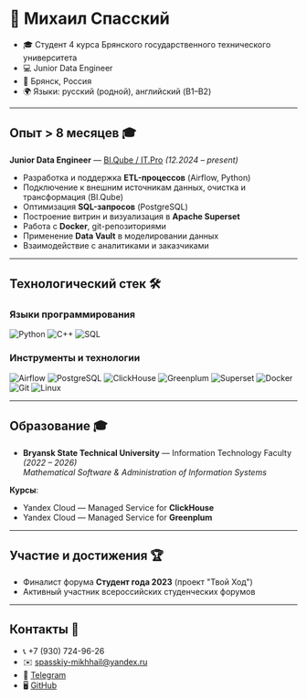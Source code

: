 # 👋 Михаил Спасский  

- 🎓 Студент 4 курса Брянского государственного технического университета  
- 💻 Junior Data Engineer 
- 📍 Брянск, Россия  
- 🌍 Языки: русский (родной), английский (B1–B2) 

---

## Опыт  > 8 месяцев 🎓  
**Junior Data Engineer** — [BI.Qube / IT.Pro]([https://itpro.ru/](https://biqube.ru/)) *(12.2024 – present)*  
- Разработка и поддержка **ETL-процессов** (Airflow, Python)  
- Подключение к внешним источникам данных, очистка и трансформация (BI.Qube)  
- Оптимизация **SQL-запросов** (PostgreSQL)  
- Построение витрин и визуализация в **Apache Superset**  
- Работа с **Docker**, git-репозиториями  
- Применение **Data Vault** в моделировании данных  
- Взаимодействие с аналитиками и заказчиками  

---

## Технологический стек 🛠️  

### Языки программирования   
![Python](https://img.shields.io/badge/-Python-000?&logo=Python)
![C++](https://img.shields.io/badge/-C++-000?&logo=c%2b%2b&logoColor=00599C)
![SQL](https://img.shields.io/badge/-SQL-000?&logo=PostgreSQL)

### Инструменты и технологии   
![Airflow](https://img.shields.io/badge/-Airflow-000?&logo=Apache%20Airflow)
![PostgreSQL](https://img.shields.io/badge/-PostgreSQL-000?&logo=PostgreSQL)
![ClickHouse](https://img.shields.io/badge/-ClickHouse-000?&logo=ClickHouse)
![Greenplum](https://img.shields.io/badge/-Greenplum-000?&logo=Databricks&logoColor=5ac0e7)
![Superset](https://img.shields.io/badge/-Apache%20Superset-000?&logo=Apache)
![Docker](https://img.shields.io/badge/-Docker-000?&logo=Docker)
![Git](https://img.shields.io/badge/-Git-000?&logo=Git)
![Linux](https://img.shields.io/badge/-Linux-000?&logo=Linux)

---

## Образование  🎓  
- **Bryansk State Technical University** — Information Technology Faculty  
  *(2022 – 2026)*  
  *Mathematical Software & Administration of Information Systems*  

**Курсы**:  
- Yandex Cloud — Managed Service for **ClickHouse** 
- Yandex Cloud — Managed Service for **Greenplum** 

---

## Участие и достижения  🏆  
- Финалист форума **Студент года 2023** (проект "Твой Ход")  
- Активный участник всероссийских студенческих форумов

---

## Контакты  📮  
- 📞 +7 (930) 724-96-26  
- ✉️ [spasskiy-mikhhail@yandex.ru](mailto:spasskiy-mikhhail@yandex.ru)  
- 💬 [Telegram](https://t.me/toks_mi)  
- 🖥️ [GitHub](https://github.com/Toksyanich)  
